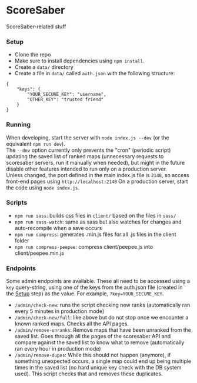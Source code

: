 # ScoreSaber
ScoreSaber-related stuff

### Setup
- Clone the repo
- Make sure to install dependencies using `npm install`.
- Create a `data/` directory
- Create a file in `data/` called `auth.json` with the following structure:
```
{
	"keys": {
		"YOUR_SECURE_KEY": "username",
		"OTHER_KEY": "trusted friend"
	}
}
```

### Running
When developing, start the server with `node index.js --dev` (or the equivalent `npm run dev`).  
The `--dev` option currently only prevents the "cron" (periodic script) updating the saved list of ranked maps (unnecessary requests to scoresaber servers, run it manually when needed), but might in the future disable other features intended to run only on a production server.  
Unless changed, the port defined in the main index.js file is `2148`, so access front-end pages using `http://localhost:2148`
On a production server, start the code using `node index.js`.

### Scripts
- `npm run sass`: builds css files in `client/` based on the files in `sass/`
- `npm run sass-watch`: same as sass but also watches for changes and auto-recompile when a save occurs
- `npm run compress`: generates .min.js files for all .js files in the client folder
- `npm run compress-peepee`: compress client/peepee.js into client/peepee.min.js

### Endpoints
Some admin endpoints are available. These all need to be accessed using a `key` query-string, using one of the keys from the auth.json file (created in the [Setup](#setup) step) as the value. For example, `?key=YOUR_SECURE_KEY`.
- `/admin/check-new`: runs the script checking new ranks (automatically ran every 5 minutes in production mode)
- `/admin/check-new/full`: like above but do not stop once we encounter a known ranked maps. Checks all the API pages.
- `/admin/remove-unranks`: Remove maps that have been unranked from the saved list. Goes through all the pages of the scoresaber API and compare against the saved list to know what to remove (automatically ran every hour in production mode)
- `/admin/remove-dupes`: While this should not happen (anymore), if something unexpected occurs, a single map could end up being multiple times in the saved list (no hard unique key check with the DB system used). This script checks that and removes these duplicates.
